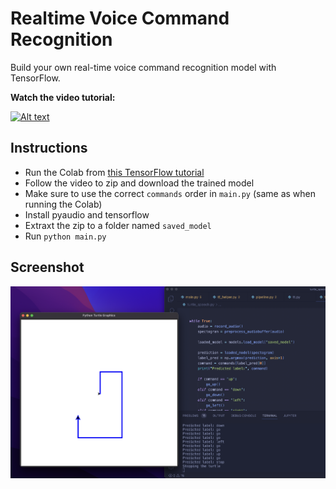# Realtime Voice Command Recognition

Build your own real-time voice command recognition model with TensorFlow.

**Watch the video tutorial:**

[![Alt text](https://img.youtube.com/vi/m-JzldXm9bQ/hqdefault.jpg)](https://youtu.be/m-JzldXm9bQ)

## Instructions

- Run the Colab from [this TensorFlow tutorial](https://www.tensorflow.org/tutorials/audio/simple_audio)
- Follow the video to zip and download the trained model
- Make sure to use the correct `commands` order in `main.py` (same as when running the Colab)
- Install pyaudio and tensorflow
- Extraxt the zip to a folder named `saved_model`
- Run `python main.py`

## Screenshot

![Demo](demo.png)

